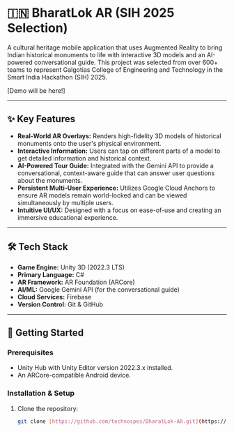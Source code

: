 # 🇮🇳 BharatLok AR (SIH 2025 Selection)

A cultural heritage mobile application that uses Augmented Reality to bring Indian historical monuments to life with interactive 3D models and an AI-powered conversational guide. This project was selected from over 600+ teams to represent Galgotias College of Engineering and Technology in the Smart India Hackathon (SIH) 2025.

[Demo will be here!]

---

## ✨ Key Features

- **Real-World AR Overlays:** Renders high-fidelity 3D models of historical monuments onto the user's physical environment.
- **Interactive Information:** Users can tap on different parts of a model to get detailed information and historical context.
- **AI-Powered Tour Guide:** Integrated with the Gemini API to provide a conversational, context-aware guide that can answer user questions about the monuments.
- **Persistent Multi-User Experience:** Utilizes Google Cloud Anchors to ensure AR models remain world-locked and can be viewed simultaneously by multiple users.
- **Intuitive UI/UX:** Designed with a focus on ease-of-use and creating an immersive educational experience.

---

## 🛠️ Tech Stack

- **Game Engine:** Unity 3D (2022.3 LTS)
- **Primary Language:** C#
- **AR Framework:** AR Foundation (ARCore)
- **AI/ML:** Google Gemini API (for the conversational guide)
- **Cloud Services:** Firebase
- **Version Control:** Git & GitHub

---

## 🚀 Getting Started

### Prerequisites

- Unity Hub with Unity Editor version 2022.3.x installed.
- An ARCore-compatible Android device.

### Installation & Setup

1. Clone the repository:
   ```sh
   git clone [https://github.com/technospes/BharatLok-AR.git](https://github.com/technospes/BharatLok-AR.git)
